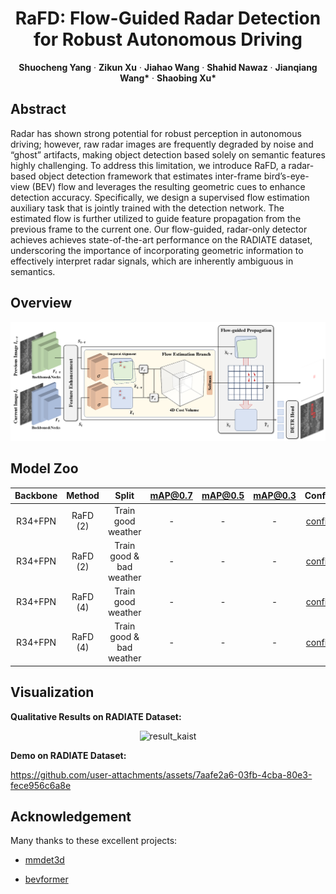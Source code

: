 <p align="center">
  <h1 align="center">RaFD: Flow-Guided Radar Detection for Robust Autonomous Driving</h1>

  <p align="center">
    <strong>Shuocheng Yang</strong>
    ·
    <strong>Zikun Xu</strong>
    ·
    <strong>Jiahao Wang</strong>
    ·
    <strong>Shahid Nawaz</strong>
    ·
    <strong>Jianqiang Wang*</strong>
    ·
    <strong>Shaobing Xu*</strong>
</p>

## Abstract

Radar has shown strong potential for robust perception in autonomous driving; however, raw radar images are frequently degraded by noise and “ghost” artifacts, making object detection based solely on semantic features highly challenging. To address this limitation, we introduce RaFD, a radar-based object detection framework that estimates inter-frame bird’s-eye-view (BEV) flow and leverages the resulting geometric cues to enhance detection accuracy. Specifically, we design a supervised flow estimation auxiliary task that is jointly trained with the detection network. The estimated flow is further utilized to guide feature propagation from the previous frame to the current one. Our flow-guided, radar-only detector achieves achieves state-of-the-art performance on the RADIATE dataset, underscoring the importance of incorporating geometric information to effectively interpret radar signals, which are inherently ambiguous in semantics.

## Overview

![overview](figs/rafd.png)

## Model Zoo

| Backbone | Method | Split | mAP@0.7 | mAP@0.5 | mAP@0.3 | Config | Download |
| :---: | :---: | :---: | :---: | :---: | :---: | :---: | :---: |
| R34+FPN | RaFD (2) | Train good weather | - | - | - |[config]() |[model]() |
| R34+FPN | RaFD (2) | Train good & bad weather | - | - | - |[config]() |[model]() |
| R34+FPN | RaFD (4) | Train good weather | - | - | - |[config]() |[model]() |
| R34+FPN | RaFD (4) | Train good & bad weather | - | - | - |[config]() |[model]() |

## Visualization

**Qualitative Results on RADIATE Dataset:**

<div align="center">
    <img src=".\figure\result_kaist.png" alt="result_kaist" width="60%" />
</div>

**Demo on RADIATE Dataset:**

https://github.com/user-attachments/assets/7aafe2a6-03fb-4cba-80e3-fece956c6a8e

## Acknowledgement

Many thanks to these excellent projects:

- [mmdet3d](https://github.com/open-mmlab/mmdetection3d)

- [bevformer](https://github.com/fundamentalvision/BEVFormer)
